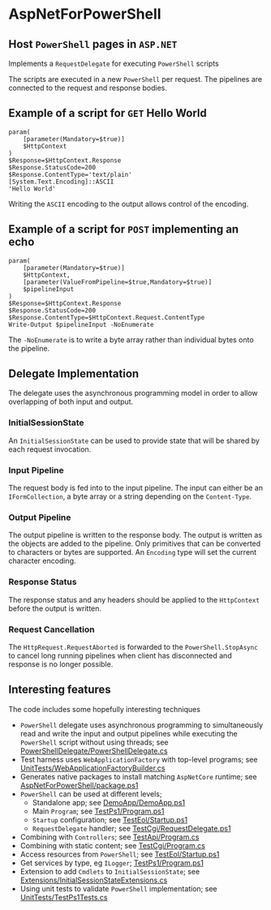 # AspNetForPowerShell
## Host `PowerShell` pages in `ASP.NET`

Implements a `RequestDelegate` for executing `PowerShell` scripts

The scripts are executed in a new `PowerShell` per request. The pipelines are connected to the request and response bodies.

## Example of a script for `GET` Hello World

```
param(
    [parameter(Mandatory=$true)]
    $HttpContext
)
$Response=$HttpContext.Response
$Response.StatusCode=200
$Response.ContentType='text/plain'
[System.Text.Encoding]::ASCII
'Hello World'
```

Writing the `ASCII` encoding to the output allows control of the encoding.

## Example of a script for `POST` implementing an echo

```
param(
    [parameter(Mandatory=$true)]
    $HttpContext,
    [parameter(ValueFromPipeline=$true,Mandatory=$true)]
    $pipelineInput
)
$Response=$HttpContext.Response
$Response.StatusCode=200
$Response.ContentType=$HttpContext.Request.ContentType
Write-Output $pipelineInput -NoEnumerate
```

The `-NoEnumerate` is to write a byte array rather than individual bytes onto the pipeline.

## Delegate Implementation

The delegate uses the asynchronous programming model in order to allow overlapping of both input and output.

### InitialSessionState

An `InitialSessionState` can be used to provide state that will be shared by each request invocation.

### Input Pipeline

The request body is fed into to the input pipeline. The input can either be an `IFormCollection`, a byte array or a string depending on the `Content-Type`.

### Output Pipeline

The output pipeline is written to the response body. The output is written as the objects are added to the pipeline. Only primitives that can be converted to characters or bytes are supported. An `Encoding` type will set the current character encoding.

### Response Status

The response status and any headers should be applied to the `HttpContext` before the output is written.

### Request Cancellation

The `HttpRequest.RequestAborted` is forwarded to the `PowerShell.StopAsync` to cancel long running pipelines when client has disconnected and response is no longer possible.

## Interesting features

The code includes some hopefully interesting techniques

- `PowerShell` delegate uses asynchronous programming to simultaneously read and write the input and output pipelines while executing the `PowerShell` script without using threads; see [PowerShellDelegate/PowerShellDelegate.cs](PowerShellDelegate/PowerShellDelegate.cs)
- Test harness uses `WebApplicationFactory` with top-level programs; see [UnitTests/WebApplicationFactoryBuilder.cs](UnitTests/WebApplicationFactoryBuilder.cs)
- Generates native packages to install matching `AspNetCore` runtime; see [AspNetForPowerShell/package.ps1](AspNetForPowerShell/package.ps1)
- `PowerShell` can be used at different levels;
  - Standalone app; see [DemoApp/DemoApp.ps1](DemoApp/DemoApp.ps1)
  - Main `Program`; see [TestPs1/Program.ps1](TestPs1/Program.ps1)
  - `Startup` configuration; see [TestEol/Startup.ps1](TestEol/Startup.ps1)
  - `RequestDelegate` handler; see [TestCgi/RequestDelegate.ps1](TestCgi/RequestDelegate.ps1)
- Combining with `Controllers`; see [TestApi/Program.cs](TestApi/Program.cs)
- Combining with static content; see [TestCgi/Program.cs](TestCgi/Program.cs)
- Access resources from `PowerShell`; see [TestEol/Startup.ps1](TestEol/Startup.ps1)
- Get services by type, eg `ILogger`; [TestPs1/Program.ps1](TestPs1/Program.ps1)
- Extension to add `Cmdlets` to `InitialSessionState`; see [Extensions/InitialSessionStateExtensions.cs](Extensions/InitialSessionStateExtensions.cs)
- Using unit tests to validate `PowerShell` implementation; see [UnitTests/TestPs1Tests.cs](UnitTests/TestPs1Tests.cs)
